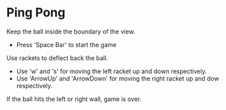 # Ping Pong

Keep the ball inside the boundary of the view.
  - Press 'Space Bar' to start the game

Use rackets to deflect back the ball.
  - Use 'w' and 's' for moving the left racket up and down respectively.
  - Use 'ArrowUp' and 'ArrowDown' for moving the right racket up and dow respectively.

If the ball hits the left or right wall, game is over.
